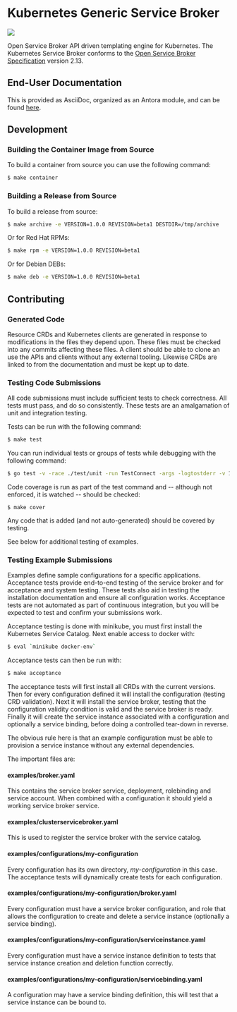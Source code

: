 # Kubernetes Generic Service Broker

![](https://github.com/spjmurray/service-broker/workflows/Build%20and%20Test/badge.svg)

Open Service Broker API driven templating engine for Kubernetes.
The Kubernetes Service Broker conforms to the [Open Service Broker Specification](https://github.com/openservicebrokerapi/servicebroker/blob/v2.13/spec.md) version 2.13.

## End-User Documentation

This is provided as AsciiDoc, organized as an Antora module, and can be found [here](documentation/modules/ROOT/pages/index.adoc).

## Development

### Building the Container Image from Source

To build a container from source you can use the following command:

```bash
$ make container
```

### Building a Release from Source

To build a release from source:

```bash
$ make archive -e VERSION=1.0.0 REVISION=beta1 DESTDIR=/tmp/archive
```

Or for Red Hat RPMs:

```bash
$ make rpm -e VERSION=1.0.0 REVISION=beta1
```

Or for Debian DEBs:

```bash
$ make deb -e VERSION=1.0.0 REVISION=beta1
```

## Contributing

### Generated Code

Resource CRDs and Kubernetes clients are generated in response to modifications in the files they depend upon.
These files must be checked into any commits affecting these files.
A client should be able to clone an use the APIs and clients without any external tooling.
Likewise CRDs are linked to from the documentation and must be kept up to date.

### Testing Code Submissions

All code submissions must include sufficient tests to check correctness.
All tests must pass, and do so consistently.
These tests are an amalgamation of unit and integration testing.

Tests can be run with the following command:

```bash
$ make test
```

You can run individual tests or groups of tests while debugging with the following command:

```bash
$ go test -v -race ./test/unit -run TestConnect -args -logtostderr -v 1
```

Code coverage is run as part of the test command and -- although not enforced, it is watched -- should be checked:

```bask
$ make cover
```

Any code that is added (and not auto-generated) should be covered by testing.

See below for additional testing of examples.

### Testing Example Submissions

Examples define sample configurations for a specific applications.
Acceptance tests provide end-to-end testing of the service broker and for acceptance and system testing.
These tests also aid in testing the installation documentation and ensure all configuration works.
Acceptance tests are not automated as part of continuous integration, but you will be expected to test and confirm your submissions work.

Acceptance testing is done with minikube, you must first install the Kubernetes Service Catalog.
Next enable access to docker with:

```bash
$ eval `minikube docker-env`
```

Acceptance tests can then be run with:

```bash
$ make acceptance
```

The acceptance tests will first install all CRDs with the current versions.
Then for every configuration defined it will install the configuration (testing CRD validation).
Next it will install the service broker, testing that the configuration validity condition is valid and the service broker is ready.
Finally it will create the service instance associated with a configuration and optionally a service binding, before doing a controlled tear-down in reverse.

The obvious rule here is that an example configuration must be able to provision a service instance without any external dependencies.

The important files are:

#### examples/broker.yaml

This contains the service broker service, deployment, rolebinding and service account.
When combined with a configuration it should yield a working service broker service.

#### examples/clusterservicebroker.yaml

This is used to register the service broker with the service catalog.

#### examples/configurations/my-configuration

Every configuration has its own directory, _my-configuration_ in this case.
The acceptance tests will dynamically create tests for each configuration.

#### examples/configurations/my-configuration/broker.yaml

Every configuration must have a service broker configuration, and role that allows the configuration to create and delete a service instance (optionally a service binding).

#### examples/configurations/my-configuration/serviceinstance.yaml

Every configuration must have a service instance definition to tests that service instance creation and deletion function correctly.

#### examples/configurations/my-configuration/servicebinding.yaml

A configuration may have a service binding definition, this will test that a service instance can be bound to.
